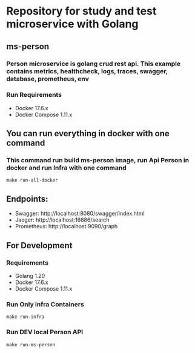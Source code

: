 # Repository for study and test microservice with Golang

## **ms-person**
### Person microservice is golang crud rest api. This example contains metrics, healthcheck, logs, traces, swagger, database, prometheus, env

### Run Requirements
* Docker 17.6.x
* Docker Compose 1.11.x

## You can run everything in docker with one command
### This command run build ms-person image, run Api Person in docker and run Infra with one command
```
make run-all-docker
```

## Endpoints:
- Swagger: http://localhost:8080/swagger/index.html
- Jaeger: http://localhost:16686/search
- Prometheus: http://localhost:9090/graph


## For Development
### Requirements
* Golang 1.20
* Docker 17.6.x
* Docker Compose 1.11.x

### Run Only infra Containers
```
make run-infra
```

### Run DEV local Person API
```
make run-ms-person
```




